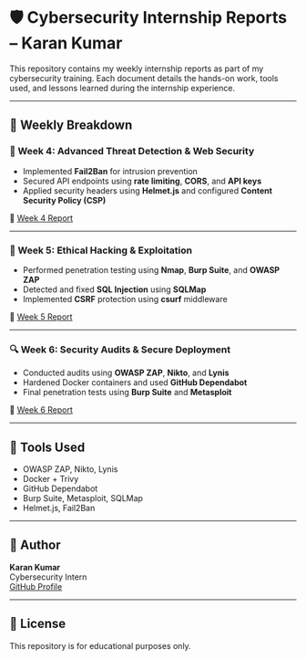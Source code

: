 # 🛡️ Cybersecurity Internship Reports – Karan Kumar

This repository contains my weekly internship reports as part of my cybersecurity training. Each document details the hands-on work, tools used, and lessons learned during the internship experience.

---

## 📅 Weekly Breakdown

### 🔐 Week 4: Advanced Threat Detection & Web Security
- Implemented **Fail2Ban** for intrusion prevention
- Secured API endpoints using **rate limiting**, **CORS**, and **API keys**
- Applied security headers using **Helmet.js** and configured **Content Security Policy (CSP)**

📄 [Week 4 Report](Week_4_Report.docx)

---

### 🧪 Week 5: Ethical Hacking & Exploitation
- Performed penetration testing using **Nmap**, **Burp Suite**, and **OWASP ZAP**
- Detected and fixed **SQL Injection** using **SQLMap**
- Implemented **CSRF** protection using **csurf** middleware

📄 [Week 5 Report](Week_5_Report.docx)

---

### 🔍 Week 6: Security Audits & Secure Deployment
- Conducted audits using **OWASP ZAP**, **Nikto**, and **Lynis**
- Hardened Docker containers and used **GitHub Dependabot**
- Final penetration tests using **Burp Suite** and **Metasploit**

📄 [Week 6 Report](Week_6_Report.docx)

---

## 🧰 Tools Used
- OWASP ZAP, Nikto, Lynis
- Docker + Trivy
- GitHub Dependabot
- Burp Suite, Metasploit, SQLMap
- Helmet.js, Fail2Ban

---

## 📘 Author

**Karan Kumar**  
Cybersecurity Intern  
[GitHub Profile](https://github.com/yourusername)

---

## 📎 License

This repository is for educational purposes only.
